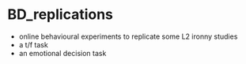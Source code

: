 # BD_replications
 
 - online behavioural experiments to replicate some L2 ironny studies
 - a t/f task
 - an emotional decision task
